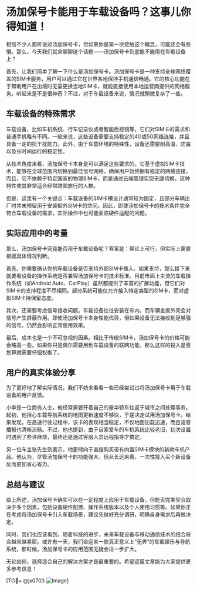 # 汤加保号卡能用于车载设备吗？这事儿你得知道！

相信不少人都听说过汤加保号卡，但如果你是第一次接触这个概念，可能还会有些懵。那么，今天我们就来聊聊这个话题——汤加保号卡到底能不能用在车载设备上？

首先，让我们简单了解一下什么是汤加保号卡。汤加保号卡是一种支持全球网络覆盖的SIM卡服务，用户可以通过它在世界各地保持手机通信畅通。它的核心功能在于帮助用户在出境时无需更换当地SIM卡，就能直接使用本地运营商提供的网络服务。听起来是不是很神奇？不过，对于车载设备来说，情况就稍微复杂了一些。

## 车载设备的特殊需求

车载设备，比如车机系统、行车记录仪或者智能后视镜等，它们对SIM卡的需求和普通手机略有不同。一般来说，这些设备需要支持稳定的4G或5G网络连接，并且具备一定的抗干扰能力。此外，由于车载环境的特殊性，设备还需要耐高温、防震以及长时间运行的稳定性。

从技术角度来看，汤加保号卡本身是可以满足这些要求的。它基于虚拟SIM卡技术，能够在全球范围内切换到最佳信号网络，确保用户始终拥有稳定的网络连接。而且，它不依赖于特定国家的物理SIM卡，而是通过云端管理实现无缝切换，这种特性使其非常适合经常跨国旅行的人群。

但是，这里有一个关键点：车载设备的SIM卡槽设计通常较为固定，且部分车辆出厂时并未预留用于安装额外SIM卡的空间。因此，即使汤加保号卡的技术条件完全符合车载设备的需求，实际操作中也可能面临硬件适配的问题。

## 实际应用中的考量

那么，汤加保号卡究竟能否用于车载设备呢？答案是：理论上可行，但实际上需要根据具体情况判断。

首先，你需要确认你的车载设备是否支持外部SIM卡插入。如果支持，那么接下来就要看设备的操作系统是否兼容汤加保号卡的技术标准。目前市面上主流的车载操作系统（如Android Auto、CarPlay）虽然都提供了丰富的扩展功能，但它们对SIM卡的支持程度不尽相同。部分系统可能仅允许接入特定类型的SIM卡，而对虚拟SIM卡持保留态度。

其次，还需要考虑信号接收问题。车载设备往往安装在车内，而车辆金属外壳会对信号产生屏蔽作用。即使汤加保号卡本身性能优异，但如果设备无法接收到足够强的信号，仍然会影响正常使用效果。

最后，成本也是一个不可忽视的因素。相比于传统SIM卡，汤加保号卡的价格可能会略高一些。如果你只是偶尔需要用到车载设备的联网功能，那么这样的投入是否划算就需要仔细权衡了。

## 用户的真实体验分享

为了更好地了解实际情况，我们不妨来看看一些已经尝试过将汤加保号卡用于车载设备的用户反馈。

小李是一位商务人士，他经常需要开着自己的豪华轿车往返于城市之间处理事务。起初，他担心车载导航系统的地图更新速度不够快，于是决定试用汤加保号卡。结果发现，在高速行驶过程中，该卡的表现相当稳定，不仅地图加载迅速，而且语音播报也清晰流畅。不过，他也提到，由于自家爱车的车机系统比较老旧，初次设置时遇到了些许麻烦，最终还是通过客服人员远程指导才搞定。

另一位车主张先生则表示，他更倾向于直接购买带有内置SIM卡模块的新款车机产品。他认为，尽管汤加保号卡的功能强大，但从长远来看，一次性投入买个新设备反而更加省心省力。

## 总结与建议

综上所述，汤加保号卡确实可以在一定程度上应用于车载设备，但能否完美契合取决于多个因素，包括设备硬件配置、操作系统版本以及个人使用习惯等。如果你正在考虑将汤加保号卡引入车载场景，建议先做好充分调研，明确自身需求后再做决定。

同时，我们也应该看到，随着科技的进步，未来车载设备与移动通信技术的结合将会越来越紧密。或许有一天，我们会迎来一款真正意义上“无界”的车载娱乐与导航系统，那时候，汤加保号卡的应用范围无疑会进一步扩大。

无论如何，选择适合自己的解决方案才是最重要的。希望这篇文章能为大家提供更多参考信息！

[TG💪+ @jx0703 ![Image](https://github.com/user-attachments/assets/dbca1d08-cadb-493c-b0ec-ad6f7a83f270)]